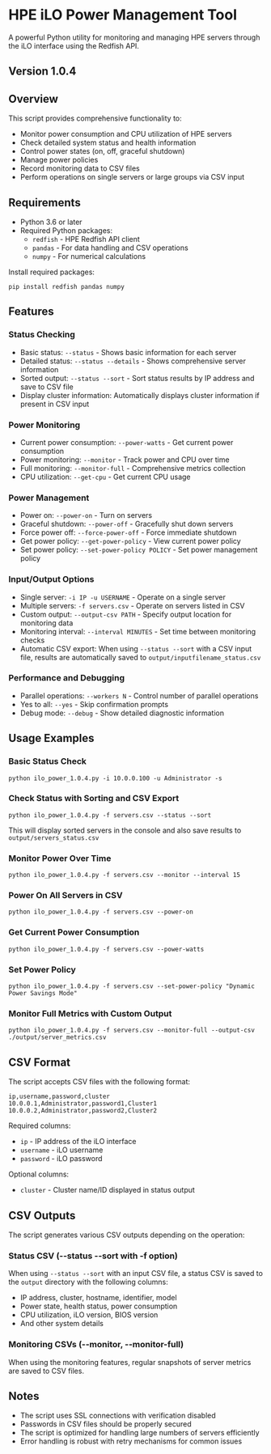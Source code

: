 # HPE iLO Power Management Tool

A powerful Python utility for monitoring and managing HPE servers through the iLO interface using the Redfish API.

## Version 1.0.4

## Overview

This script provides comprehensive functionality to:
- Monitor power consumption and CPU utilization of HPE servers
- Check detailed system status and health information
- Control power states (on, off, graceful shutdown)
- Manage power policies
- Record monitoring data to CSV files
- Perform operations on single servers or large groups via CSV input

## Requirements

- Python 3.6 or later
- Required Python packages:
  - `redfish` - HPE Redfish API client
  - `pandas` - For data handling and CSV operations
  - `numpy` - For numerical calculations

Install required packages:
```
pip install redfish pandas numpy
```

## Features

### Status Checking
- Basic status: `--status` - Shows basic information for each server
- Detailed status: `--status --details` - Shows comprehensive server information
- Sorted output: `--status --sort` - Sort status results by IP address and save to CSV file
- Display cluster information: Automatically displays cluster information if present in CSV input

### Power Monitoring
- Current power consumption: `--power-watts` - Get current power consumption
- Power monitoring: `--monitor` - Track power and CPU over time
- Full monitoring: `--monitor-full` - Comprehensive metrics collection
- CPU utilization: `--get-cpu` - Get current CPU usage

### Power Management
- Power on: `--power-on` - Turn on servers
- Graceful shutdown: `--power-off` - Gracefully shut down servers
- Force power off: `--force-power-off` - Force immediate shutdown
- Get power policy: `--get-power-policy` - View current power policy
- Set power policy: `--set-power-policy POLICY` - Set power management policy

### Input/Output Options
- Single server: `-i IP -u USERNAME` - Operate on a single server
- Multiple servers: `-f servers.csv` - Operate on servers listed in CSV
- Custom output: `--output-csv PATH` - Specify output location for monitoring data
- Monitoring interval: `--interval MINUTES` - Set time between monitoring checks
- Automatic CSV export: When using `--status --sort` with a CSV input file, results are automatically saved to `output/inputfilename_status.csv`

### Performance and Debugging
- Parallel operations: `--workers N` - Control number of parallel operations
- Yes to all: `--yes` - Skip confirmation prompts
- Debug mode: `--debug` - Show detailed diagnostic information

## Usage Examples

### Basic Status Check
```
python ilo_power_1.0.4.py -i 10.0.0.100 -u Administrator -s
```

### Check Status with Sorting and CSV Export
```
python ilo_power_1.0.4.py -f servers.csv --status --sort
```
This will display sorted servers in the console and also save results to `output/servers_status.csv`

### Monitor Power Over Time
```
python ilo_power_1.0.4.py -f servers.csv --monitor --interval 15
```

### Power On All Servers in CSV
```
python ilo_power_1.0.4.py -f servers.csv --power-on
```

### Get Current Power Consumption
```
python ilo_power_1.0.4.py -f servers.csv --power-watts
```

### Set Power Policy
```
python ilo_power_1.0.4.py -f servers.csv --set-power-policy "Dynamic Power Savings Mode"
```

### Monitor Full Metrics with Custom Output
```
python ilo_power_1.0.4.py -f servers.csv --monitor-full --output-csv ./output/server_metrics.csv
```

## CSV Format

The script accepts CSV files with the following format:

```
ip,username,password,cluster
10.0.0.1,Administrator,password1,Cluster1
10.0.0.2,Administrator,password2,Cluster2
```

Required columns:
- `ip` - IP address of the iLO interface
- `username` - iLO username
- `password` - iLO password

Optional columns:
- `cluster` - Cluster name/ID displayed in status output

## CSV Outputs

The script generates various CSV outputs depending on the operation:

### Status CSV (--status --sort with -f option)
When using `--status --sort` with an input CSV file, a status CSV is saved to the `output` directory with the following columns:
- IP address, cluster, hostname, identifier, model
- Power state, health status, power consumption
- CPU utilization, iLO version, BIOS version
- And other system details

### Monitoring CSVs (--monitor, --monitor-full)
When using the monitoring features, regular snapshots of server metrics are saved to CSV files.

## Notes

- The script uses SSL connections with verification disabled
- Passwords in CSV files should be properly secured
- The script is optimized for handling large numbers of servers efficiently
- Error handling is robust with retry mechanisms for common issues 